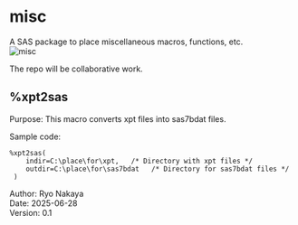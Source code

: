 # misc
A SAS package to place miscellaneous macros, functions, etc.  
![misc](./misc_logo_small.png)   

The repo will be collaborative work.  

## %xpt2sas  
Purpose:     This macro converts xpt files into sas7bdat files.  

Sample code:  

~~~sas  
%xpt2sas(
	indir=C:\place\for\xpt,   /* Directory with xpt files */
	outdir=C:\place\for\sas7bdat   /* Directory for sas7bdat files */
 )
~~~  

Author: Ryo Nakaya  
Date: 2025-06-28  
Version: 0.1  
